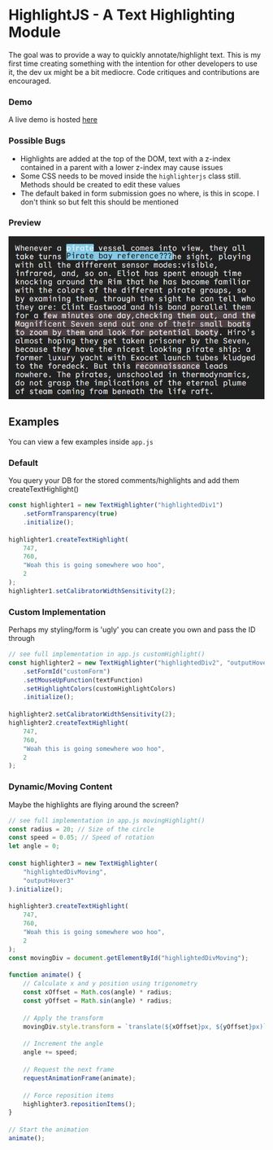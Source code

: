 # HighlightJS - A Text Highlighting Module

The goal was to provide a way to quickly annotate/highlight text. This is my first time creating something with the intention for other developers to use it, the dev ux might be a bit mediocre. Code critiques and contributions are encouraged.

### Demo
A live demo is hosted [here](https://tadgh.dev/highlightjs/)

### Possible Bugs

- Highlights are added at the top of the DOM, text with a z-index contained in a parent with a lower z-index may cause issues
- Some CSS needs to be moved inside the `highlighterjs` class still. Methods should be created to edit these values
- The default baked in form submission goes no where, is this in scope. I don't think so but felt this should be mentioned

### Preview

![alt text](image.png)

## Examples

You can view a few examples inside `app.js`

### Default

You query your DB for the stored comments/highlights and add them createTextHighlight()

```js
const highlighter1 = new TextHighlighter("highlightedDiv1")
	.setFormTransparency(true)
	.initialize();

highlighter1.createTextHighlight(
	747,
	760,
	"Woah this is going somewhere woo hoo",
	2
);
highlighter1.setCalibratorWidthSensitivity(2);
```

### Custom Implementation

Perhaps my styling/form is 'ugly' you can create you own and pass the ID through

```js
// see full implementation in app.js customHighlight()
const highlighter2 = new TextHighlighter("highlightedDiv2", "outputHover2")
	.setFormId("customForm")
	.setMouseUpFunction(textFunction)
	.setHighlightColors(customHighlightColors)
	.initialize();

highlighter2.setCalibratorWidthSensitivity(2);
highlighter2.createTextHighlight(
	747,
	760,
	"Woah this is going somewhere woo hoo",
	2
);
```

### Dynamic/Moving Content

Maybe the highlights are flying around the screen?

```js
// see full implementation in app.js movingHighlight()
const radius = 20; // Size of the circle
const speed = 0.05; // Speed of rotation
let angle = 0;

const highlighter3 = new TextHighlighter(
	"highlightedDivMoving",
	"outputHover3"
).initialize();

highlighter3.createTextHighlight(
	747,
	760,
	"Woah this is going somewhere woo hoo",
	2
);
const movingDiv = document.getElementById("highlightedDivMoving");

function animate() {
	// Calculate x and y position using trigonometry
	const xOffset = Math.cos(angle) * radius;
	const yOffset = Math.sin(angle) * radius;

	// Apply the transform
	movingDiv.style.transform = `translate(${xOffset}px, ${yOffset}px)`;

	// Increment the angle
	angle += speed;

	// Request the next frame
	requestAnimationFrame(animate);

	// Force reposition items
	highlighter3.repositionItems();
}

// Start the animation
animate();
```
